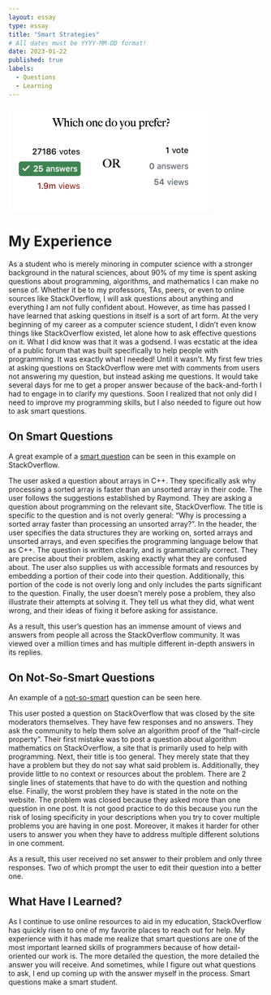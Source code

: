```yaml
---
layout: essay
type: essay
title: "Smart Strategies"
# All dates must be YYYY-MM-DD format!
date: 2023-01-22
published: true
labels:
  - Questions
  - Learning
---
```

<div class="text-center p-4">
  <img width="400px" src="../img/EssayImages/SmartQuestion" class="img-thumbnail" >
</div>

# My Experience
As a student who is merely minoring in computer science with a stronger background in the natural sciences, about 90% of my time is spent asking questions about programming, algorithms, and mathematics I can make no sense of. Whether it be to my professors, TAs, peers, or even to online sources like StackOverflow, I will ask questions about anything and everything I am not fully confident about. However, as time has passed I have learned that asking questions in itself is a sort of art form. At the very beginning of my career as a computer science student, I didn’t even know things like StackOverflow existed, let alone how to ask effective questions on it. What I did know was that it was a godsend. I was ecstatic at the idea of a public forum that was built specifically to help people with programming. It was exactly what I needed! Until it wasn’t. My first few tries at asking questions on StackOverflow were met with comments from users not answering my question, but instead asking me questions. It would take several days for me to get a proper answer because of the back-and-forth I had to engage in to clarify my questions. Soon I realized that not only did I need to improve my programming skills, but I also needed to figure out how to ask smart questions.

## On Smart Questions
A great example of a [smart question](https://stackoverflow.com/questions/11227809/why-is-processing-a-sorted-array-faster-than-processing-an-unsorted-array) can be seen in this example on StackOverflow.

The user asked a question about arrays in C++. They specifically ask why processing a sorted array is faster than an unsorted array in their code. The user follows the suggestions established by Raymond. They are asking a question about programming on the relevant site, StackOverflow. The title is specific to the question and is not overly general: “Why is processing a sorted array faster than processing an unsorted array?”. In the header, the user specifies the data structures they are working on, sorted arrays and unsorted arrays, and even specifies the programming language below that as C++. The question is written clearly, and is grammatically correct. They are precise about their problem, asking exactly what they are confused about. The user also supplies us with accessible formats and resources by embedding a portion of their code into their question. Additionally, this portion of the code is not overly long and only includes the parts significant to the question. Finally, the user doesn’t merely pose a problem, they also illustrate their attempts at solving it. They tell us what they did, what went wrong, and their ideas of fixing it before asking for assistance.  

As a result, this user’s question has an immense amount of views and answers from people all across the StackOverflow community. It was viewed over a million times and has multiple different in-depth answers in its replies. 

## On Not-So-Smart Questions
An example of a [not-so-smart](https://stackoverflow.com/questions/77199547/i-want-to-solve-this-algorithm-problem-about-fiding-semicircle) question can be seen here.

This user posted a question on StackOverflow that was closed by the site moderators themselves. They have few responses and no answers. They ask the community to help them solve an algorithm proof of the “half-circle property”. Their first mistake was to post a question about algorithm mathematics on StackOverflow, a site that is primarily used to help with programming. Next, their title is too general. They merely state that they have a problem but they do not say what said problem is. Additionally, they provide little to no context or resources about the problem. There are 2 single lines of statements that have to do with the question and nothing else. Finally, the worst problem they have is stated in the note on the website. The problem was closed because they asked more than one question in one post. It is not good practice to do this because you run the risk of losing specificity in your descriptions when you try to cover multiple problems you are having in one post. Moreover, it makes it harder for other users to answer you when they have to address multiple different solutions in one comment.  

As a result, this user received no set answer to their problem and only three responses. Two of which prompt the user to edit their question into a better one.

## What Have I Learned?
As I continue to use online resources to aid in my education, StackOverflow has quickly risen to one of my favorite places to reach out for help. My experience with it has made me realize that smart questions are one of the most important learned skills of programmers because of how detail-oriented our work is. The more detailed the question, the more detailed the answer you will receive. And sometimes, while I figure out what questions to ask, I end up coming up with the answer myself in the process. Smart questions make a smart student.

